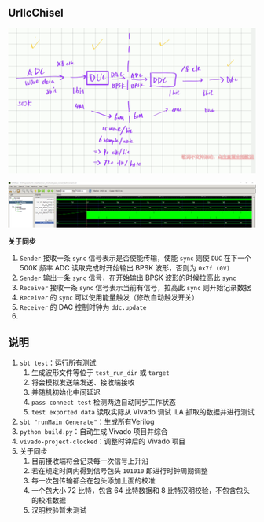 ## UrllcChisel

![image-20220508210257360](README.assets/image-20220508210257360.png)

![image-20220508210842799](README.assets/image-20220508210842799.png)

**关于同步**

1. `Sender` 接收一条 `sync` 信号表示是否使能传输，使能 `sync` 则使 `DUC` 在下一个 500K 频率 ADC 读取完成时开始输出 BPSK 波形，否则为 `0x7f (0V)`
2. `Sender` 输出一条 `sync` 信号，在开始输出 BPSK 波形的时候拉高此 `sync`
3. `Receiver` 接收一条 `sync` 信号表示当前有信号，拉高此 `sync` 则开始记录数据
4. `Receiver` 的 `sync` 可以使用能量触发（修改自动触发开关）
5. `Receiver` 的 DAC 控制时钟为 `ddc.update`
6. 





## 说明

1. `sbt test`：运行所有测试
   1. 生成波形文件等位于 `test_run_dir` 或 `target`
   2. 将会模拟发送端发送、接收端接收
   3. 并随机初始化中间延迟
   4. `pass connect test` 检测两边自动同步工作状态
   5. `test exported data` 读取实际从 Vivado 调试 ILA 抓取的数据并进行测试
2. `sbt "runMain Generate"`：生成所有Verilog
3. `python build.py`：自动生成 Vivado 项目并综合
4. `vivado-project-clocked`：调整时钟后的 Vivado 项目
5. 关于同步
   1. 目前接收端将会记录每一次信号上升沿
   2. 若在规定时间内得到信号包头 `101010` 即进行时钟周期调整
   3. 每一次包传输都会在包头添加上面的校准
   4. 一个包大小 72 比特，包含 64 比特数据和 8 比特汉明校验，不包含包头的校准数据
   5. 汉明校验暂未测试